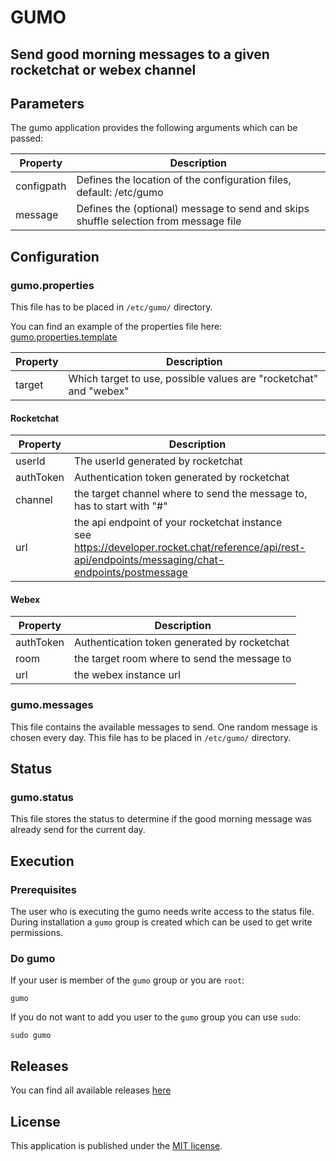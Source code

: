 # GUMO
## Send good morning messages to a given rocketchat or webex channel

## Parameters

The gumo application provides the following arguments which can be passed:

| Property      | Description                                                                          |
|---------------|--------------------------------------------------------------------------------------|
| configpath    | Defines the location of the configuration files, default: /etc/gumo                  |
| message       | Defines the (optional) message to send and skips shuffle selection from message file |

## Configuration

### gumo.properties

This file has to be placed in `/etc/gumo/` directory.

You can find an example of the properties file here: [gumo.properties.template](gumo.properties.template)

| Property | Description                                                        |
|----------|--------------------------------------------------------------------|
| target   | Which target to use, possible values are "rocketchat" and "webex"  |

#### Rocketchat

| Property  | Description                                                                                             |
|-----------|---------------------------------------------------------------------------------------------------------|
| userId    | The userId generated by rocketchat                                                                      |
| authToken | Authentication token generated by rocketchat                                                            |
| channel   | the target channel where to send the message to, has to start with "#"                                  |
| url       | the api endpoint of your rocketchat instance<br/>see https://developer.rocket.chat/reference/api/rest-api/endpoints/messaging/chat-endpoints/postmessage |

#### Webex

| Property  | Description                                  |
|-----------|----------------------------------------------|
| authToken | Authentication token generated by rocketchat |
| room      | the target room where to send the message to |
| url       | the webex instance url                       |

### gumo.messages

This file contains the available messages to send. One random message is chosen every day.
This file has to be placed in `/etc/gumo/` directory.

## Status

### gumo.status

This file stores the status to determine if the good morning message was already send for the current day.

## Execution

### Prerequisites

The user who is executing the gumo needs write access to the status file. 
During installation a `gumo` group is created which can be used to get write permissions.

### Do gumo

 If your user is member of the `gumo` group or you are `root`:
```shell
gumo
```

If you do not want to add you user to the `gumo` group you can use `sudo`:
```shell
sudo gumo
```

## Releases

You can find all available releases [here](https://github.com/ronnyfriedland/gumo-bot/releases)

## License

This application is published under the [MIT license](LICENSE).
